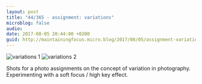 ```yaml
---
layout: post
title: "44/365 - assignment: variations"
microblog: false
audio: 
date: 2017-08-05 20:44:00 +0200
guid: http://maintainingfocus.micro.blog/2017/08/05/assignment-variations.html
---
```

![variations 1](https://f000.backblazeb2.com/file/Roel-Share/assigment-variation.jpg)
![variations 2](https://f000.backblazeb2.com/file/Roel-Share/assigment-variations-2.jpg)

Shots for a photo assignments on the concept of variation in photography. Experimenting with a soft focus / high key effect.
